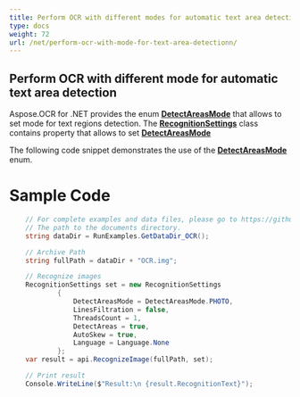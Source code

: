 ```yaml
---
title: Perform OCR with different modes for automatic text area detection
type: docs
weight: 72
url: /net/perform-ocr-with-mode-for-text-area-detectionn/
---
```


## **Perform OCR with different mode for automatic text area detection**

Aspose.OCR for .NET provides the enum [**DetectAreasMode**](https://reference.aspose.com/ocr/net/aspose.ocr/detectareasmode ) that allows to set mode for text regions detection.
The [**RecognitionSettings**](https://reference.aspose.com/ocr/net/aspose.ocr/recognitionsettings ) class contains property that allows to set [**DetectAreasMode**](https://reference.aspose.com/ocr/net/aspose.ocr/recognitionsettings/properties/detectareasmode )

The following code snippet demonstrates the use of the [**DetectAreasMode**](https://reference.aspose.com/ocr/net/aspose.ocr/detectareasmode ) enum.

# Sample Code 

```csharp
	// For complete examples and data files, please go to https://github.com/aspose-ocr/Aspose.OCR-for-.NET
	// The path to the documents directory.
	string dataDir = RunExamples.GetDataDir_OCR();

	// Archive Path
	string fullPath = dataDir + "OCR.img";

	// Recognize images           
	RecognitionSettings set = new RecognitionSettings 
            { 
                DetectAreasMode = DetectAreasMode.PHOTO, 
                LinesFiltration = false, 
                ThreadsCount = 1, 
                DetectAreas = true, 
                AutoSkew = true, 
                Language = Language.None 
            };
    var result = api.RecognizeImage(fullPath, set);

	// Print result
	Console.WriteLine($"Result:\n {result.RecognitionText}");
```
